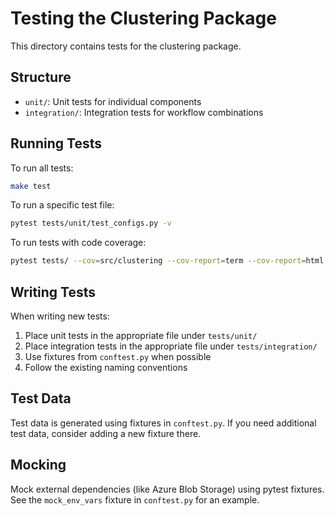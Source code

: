 # Testing the Clustering Package

This directory contains tests for the clustering package.

## Structure

- `unit/`: Unit tests for individual components
- `integration/`: Integration tests for workflow combinations

## Running Tests

To run all tests:

```bash
make test
```

To run a specific test file:

```bash
pytest tests/unit/test_configs.py -v
```

To run tests with code coverage:

```bash
pytest tests/ --cov=src/clustering --cov-report=term --cov-report=html
```

## Writing Tests

When writing new tests:

1. Place unit tests in the appropriate file under `tests/unit/`
2. Place integration tests in the appropriate file under `tests/integration/`
3. Use fixtures from `conftest.py` when possible
4. Follow the existing naming conventions

## Test Data

Test data is generated using fixtures in `conftest.py`. If you need additional test data, consider adding a new fixture there.

## Mocking

Mock external dependencies (like Azure Blob Storage) using pytest fixtures. See the `mock_env_vars` fixture in `conftest.py` for an example. 